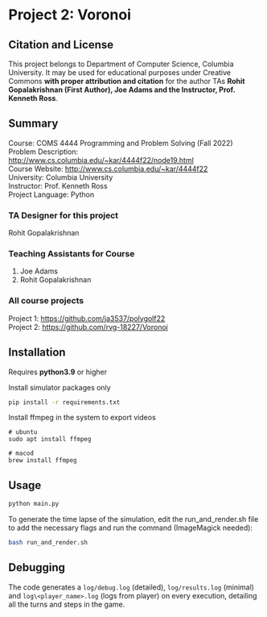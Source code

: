 # Project 2: Voronoi

## Citation and License
This project belongs to Department of Computer Science, Columbia University. It may be used for educational purposes under Creative Commons **with proper attribution and citation** for the author TAs **Rohit Gopalakrishnan (First Author), Joe Adams and the Instructor, Prof. Kenneth Ross**.

## Summary

Course: COMS 4444 Programming and Problem Solving (Fall 2022)  
Problem Description: http://www.cs.columbia.edu/~kar/4444f22/node19.html  
Course Website: http://www.cs.columbia.edu/~kar/4444f22  
University: Columbia University  
Instructor: Prof. Kenneth Ross  
Project Language: Python

### TA Designer for this project

Rohit Gopalakrishnan

### Teaching Assistants for Course
1. Joe Adams
2. Rohit Gopalakrishnan

### All course projects
Project 1: https://github.com/ja3537/polygolf22  
Project 2: https://github.com/rvg-18227/Voronoi

## Installation

Requires **python3.9** or higher

Install simulator packages only

```bash
pip install -r requirements.txt
```

Install ffmpeg in the system to export videos

```
# ubuntu
sudo apt install ffmpeg

# macod
brew install ffmpeg
```

## Usage

```bash
python main.py
```

To generate the time lapse of the simulation, edit the run_and_render.sh file to add the necessary flags and run the command (ImageMagick needed):

```bash
bash run_and_render.sh
```

## Debugging

The code generates a `log/debug.log` (detailed), `log/results.log` (minimal) and `log\<player_name>.log` (logs from player) on every execution, detailing all the turns and steps in the game.
